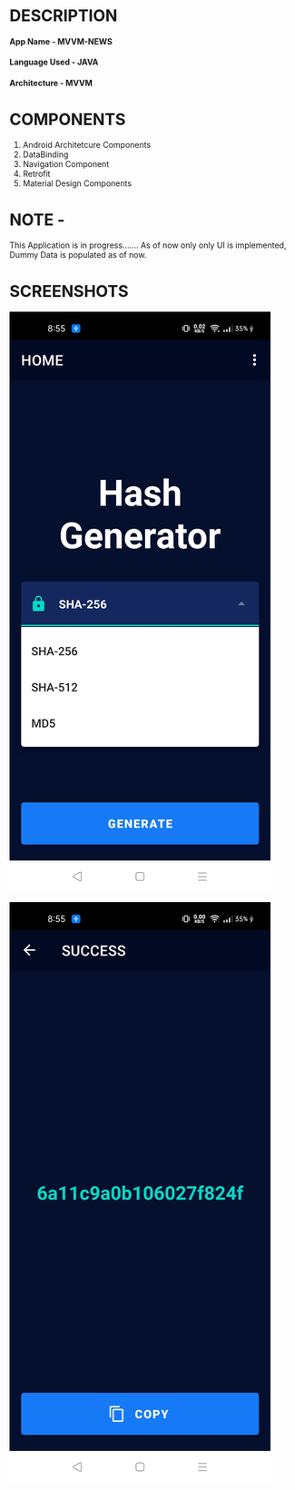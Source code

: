 # DESCRIPTION

 #### App Name - MVVM-NEWS
 #### Language Used - JAVA
 #### Architecture - MVVM
 
 # COMPONENTS
 
 1. Android Architetcure Components
 2. DataBinding
 3. Navigation Component
 4. Retrofit
 5. Material Design Components
 
 # NOTE - 
 
  This Application is in progress.......
  As of now only only UI is implemented, Dummy Data is populated as of now.
  
  # SCREENSHOTS
  
  ![](Images/img1.jpg)

  ![](Images/img2.jpg)
